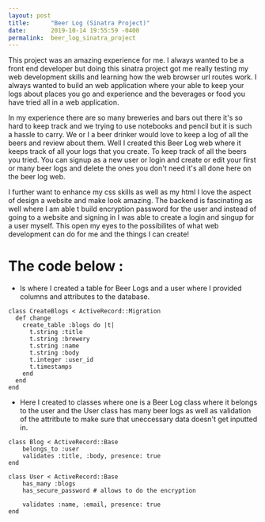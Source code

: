 ```yaml
---
layout: post
title:      "Beer Log (Sinatra Project)"
date:       2019-10-14 19:55:59 -0400
permalink:  beer_log_sinatra_project
---
```



 This project was an amazing experience for me. I always wanted to be a front end developer but doing this sinatra project got me really testing my web development skills and learning how the web browser url routes work. I always wanted to build an web application where your able to keep your logs about places you go and experience and the beverages or food you have tried all in a web application.

 In my experience there are so many breweries and bars out there it's so hard to keep track and we trying to use notebooks and pencil but it is such a hassle to carry. We or I a beer drinker would love to keep a log of all the beers and review about them. Well I created this Beer Log web where it keeps track of all your logs that you create. To keep track of all the beers you tried. You can signup as a new user or login and create or edit your first or many beer logs and delete the ones you don't need it's all done here on the beer log web. 
						
I further want to enhance my css skills as well as my html I love the aspect of design a website and make look amazing. The backend is fascinating as well where I am able t build encryption password for the user and instead of going to a website and signing in I was able to create a login and singup for a user myself. This open my eyes to the possibilites of what web development can do for me and the things I can create!

# The code below :
- Is where I created a table for Beer Logs and a user where I provided columns and attributes to the database.
						
```
class CreateBlogs < ActiveRecord::Migration
  def change
    create_table :blogs do |t|
      t.string :title
      t.string :brewery
      t.string :name
      t.string :body
      t.integer :user_id
      t.timestamps
    end
  end
end
```

- Here I created to classes where one is a Beer Log class where it belongs to the user and the User class has many   beer logs as well as validation of the attritbute to make sure that uneccessary data doesn't get inputted in. 

```
class Blog < ActiveRecord::Base
    belongs_to :user
    validates :title, :body, presence: true
end 

class User < ActiveRecord::Base
    has_many :blogs
    has_secure_password # allows to do the encryption 

    validates :name, :email, presence: true
end
```
